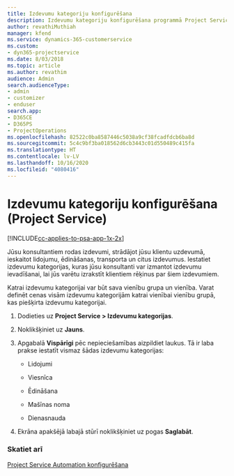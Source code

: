```yaml
---
title: Izdevumu kategoriju konfigurēšana
description: Izdevumu kategoriju konfigurēšana programmā Project Service
author: revathiMuthiah
manager: kfend
ms.service: dynamics-365-customerservice
ms.custom:
- dyn365-projectservice
ms.date: 8/03/2018
ms.topic: article
ms.author: revathim
audience: Admin
search.audienceType:
- admin
- customizer
- enduser
search.app:
- D365CE
- D365PS
- ProjectOperations
ms.openlocfilehash: 82522c0ba8587446c5038a9cf38fcadfdcb6ba8d
ms.sourcegitcommit: 5c4c9bf3ba018562d6cb3443c01d550489c415fa
ms.translationtype: HT
ms.contentlocale: lv-LV
ms.lasthandoff: 10/16/2020
ms.locfileid: "4080416"
---
```

# <a name="configure-expense-categories-project-service"></a>Izdevumu kategoriju konfigurēšana (Project Service)

[!INCLUDE[cc-applies-to-psa-app-1x-2x](../includes/cc-applies-to-psa-app-1x-2x.md)]

Jūsu konsultantiem rodas izdevumi, strādājot jūsu klientu uzdevumā, ieskaitot lidojumu, ēdināšanas, transporta un citus izdevumus. Iestatiet izdevumu kategorijas, kuras jūsu konsultanti var izmantot izdevumu ievadīšanai, lai jūs varētu izrakstīt klientiem rēķinus par šiem izdevumiem.  
  
Katrai izdevumu kategorijai var būt sava vienību grupa un vienība. Varat definēt cenas visām izdevumu kategorijām katrai vienībai vienību grupā, kas piešķirta izdevumu kategorijai.  
  
1.  Dodieties uz **Project Service > Izdevumu kategorijas**.  
  
2.  Noklikšķiniet uz **Jauns**.  
  
3.  Apgabalā **Vispārīgi** pēc nepieciešamības aizpildiet laukus. Tā ir laba prakse iestatīt vismaz šādas izdevumu kategorijas:  
  
    -   Lidojumi  
  
    -   Viesnīca  
  
    -   Ēdināšana  
  
    -   Mašīnas noma  
  
    -   Dienasnauda  
  
4.  Ekrāna apakšējā labajā stūrī noklikšķiniet uz pogas **Saglabāt**.  
  
### <a name="see-also"></a>Skatiet arī  
 [Project Service Automation konfigurēšana](../psa/configure.md)
